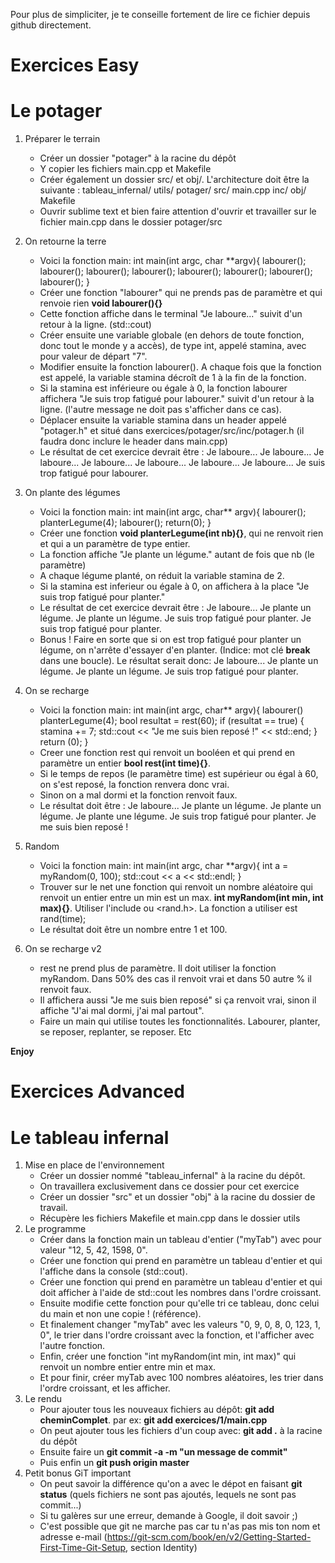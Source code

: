 Pour plus de simpliciter, je te conseille fortement de lire ce fichier depuis github directement.

Exercices Easy
===============

# Le potager
1. Préparer le terrain
	* Créer un dossier "potager" à la racine du dépôt
	* Y copier les fichiers main.cpp et Makefile
	* Créer également un dossier src/ et obj/. L'architecture doit être la suivante :
	tableau_infernal/
	utils/
	potager/
		src/
			main.cpp
			inc/
		obj/
		Makefile
	* Ouvrir sublime text et bien faire attention d'ouvrir et travailler sur le fichier main.cpp dans le dossier potager/src
        
2. On retourne la terre
	* Voici la fonction main:
    int main(int argc, char **argv){
        labourer();
        labourer();
        labourer();
        labourer();
        labourer();
        labourer();
        labourer();
        labourer();
    }
    * Créer une fonction "labourer" qui ne prends pas de paramètre et qui renvoie rien __void labourer(){}__
    * Cette fonction affiche dans le terminal "Je laboure..." suivit d'un retour à la ligne. (std::cout)
    * Créer ensuite une variable globale (en dehors de toute fonction, donc tout le monde y a accès), de type int, appelé stamina, avec pour valeur de départ "7".
    * Modifier ensuite la fonction labourer(). A chaque fois que la fonction est appelé, la variable stamina décroît de 1 à la fin de la fonction.
    * Si la stamina est inférieure ou égale à 0, la fonction labourer affichera "Je suis trop fatigué pour labourer." suivit d'un retour à la ligne. (l'autre message ne doit pas s'afficher dans ce cas).
    * Déplacer ensuite la variable stamina dans un header appelé "potager.h" et situé dans exercices/potager/src/inc/potager.h (il faudra donc inclure le header dans main.cpp)
    * Le résultat de cet exercice devrait être :
    Je laboure...
    Je laboure...
    Je laboure...
    Je laboure...
    Je laboure...
    Je laboure...
    Je laboure...
    Je suis trop fatigué pour labourer.

3. On plante des légumes
    * Voici la fonction main:
    int main(int argc, char** argv){
        labourer();
        planterLegume(4);
        labourer();
        return(0);
    }
    * Créer une fonction __void planterLegume(int nb){}__, qui ne renvoit rien et qui a un paramètre de type entier.
    * La fonction affiche "Je plante un légume." autant de fois que nb (le paramètre)
    * A chaque légume planté, on réduit la variable stamina de 2.
    * Si la stamina est inferieur ou égale à 0, on affichera à la place "Je suis trop fatigué pour planter."
    * Le résultat de cet exercice devrait être :
    Je laboure...
    Je plante un légume.
    Je plante un légume.
    Je suis trop fatigué pour planter.
    Je suis trop fatigué pour planter.
    * Bonus ! Faire en sorte que si on est trop fatigué pour planter un légume, on n'arrête d'essayer d'en planter. (Indice: mot clé __break__ dans une boucle). Le résultat serait donc:
    Je laboure...
    Je plante un légume.
    Je plante un légume.
    Je suis trop fatigué pour planter.
    
4. On se recharge
    * Voici la fonction main:
    int main(int argc, char** argv){
        labourer()
        planterLegume(4);
        bool resultat = rest(60);
        if (resultat == true) {
            stamina += 7;
            std::cout << "Je me suis bien reposé !" << std::end;
        }
        return (0);
    }
    * Creer une fonction rest qui renvoit un booléen et qui prend en paramètre un entier __bool rest(int time){}__.
    * Si le temps de repos (le paramètre time) est supérieur ou égal à 60, on s'est reposé, la fonction renvera donc vrai.
    * Sinon on a mal dormi et la fonction renvoit faux.
    * Le résultat doit être :
    Je laboure...
    Je plante un légume.
    Je plante un légume.
    Je plante une légume.
    Je suis trop fatigué pour planter.
    Je me suis bien reposé !
    
5. Random
    * Voici la fonction main:
    int main(int argc, char **argv){
        int a = myRandom(0, 100);
        std::cout << a << std::endl;
    }
    * Trouver sur le net une fonction qui renvoit un nombre aléatoire qui renvoit un entier entre un min est un max. __int myRandom(int min, int max){}__. Utiliser l'include <rand> ou <rand.h>. La fonction a utiliser est rand(time);
    * Le résultat doit être un nombre entre 1 et 100.

6. On se recharge v2
    * rest ne prend plus de paramètre. Il doit utiliser la fonction myRandom. Dans 50% des cas il renvoit vrai et dans 50 autre % il renvoit faux.
    * Il affichera aussi "Je me suis bien reposé" si ça renvoit vrai, sinon il affiche "J'ai mal dormi, j'ai mal partout".
    * Faire un main qui utilise toutes les fonctionnalités. Labourer, planter, se reposer, replanter, se reposer. Etc

__Enjoy__


Exercices Advanced
===================

# Le tableau infernal
1. Mise en place de l'environnement
	* Créer un dossier nommé "tableau_infernal" à la racine du dépôt.
	* On travaillera exclusivement dans ce dossier pour cet exercice
	* Créer un dossier "src" et un dossier "obj" à la racine du dossier de travail.
	* Récupère les fichiers Makefile et main.cpp dans le dossier utils
2. Le programme
	* Créer dans la fonction main un tableau d'entier ("myTab") avec pour valeur "12, 5, 42, 1598, 0".
	* Créer une fonction qui prend en paramètre un tableau d'entier et qui l'affiche dans la console (std::cout).
	* Créer une fonction qui prend en paramètre un tableau d'entier et qui doit afficher à l'aide de std::cout les nombres dans l'ordre croissant.
	* Ensuite modifie cette fonction pour qu'elle tri ce tableau, donc celui du main et non une copie ! (référence).
	* Et finalement changer "myTab" avec les valeurs "0, 9, 0, 8, 0, 123, 1, 0", le trier dans l'ordre croissant avec la fonction, et l'afficher avec l'autre fonction.
	* Enfin, créer une fonction "int myRandom(int min, int max)" qui renvoit un nombre entier entre min et max.
	* Et pour finir, créer myTab avec 100 nombres aléatoires, les trier dans l'ordre croissant, et les afficher.
3. Le rendu
	* Pour ajouter tous les nouveaux fichiers au dépôt: __git add cheminComplet__. par ex: __git add exercices/1/main.cpp__
	* On peut ajouter tous les fichiers d'un coup avec: __git add .__ à la racine du dépôt
	* Ensuite faire un __git commit -a -m "un message de commit"__
	* Puis enfin un __git push origin master__
4. Petit bonus GiT important
	* On peut savoir la différence qu'on a avec le dépot en faisant __git status__ (quels fichiers ne sont pas ajoutés, lequels ne sont pas commit...)
	* Si tu galères sur une erreur, demande à Google, il doit savoir ;)
	* C'est possible que git ne marche pas car tu n'as pas mis ton nom et adresse e-mail (https://git-scm.com/book/en/v2/Getting-Started-First-Time-Git-Setup, section Identity)
